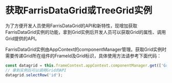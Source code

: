 # 获取FarrisDataGrid或TreeGrid实例

为了方便开发人员使用FarrisDataGrid的API和新特性，现增加获取FarrisDataGrid实例的功能，拿到Grid实例后开发人员可以获取Grid的属性、调用Grid提供的API。

FarrisDataGrid实例由AppContext的componentManager管理。获取Grid实例时需要传递Grid所在组件的FrameId及Grid标识，具体使用方法请参考下面代码：

```typescript
const datagrid = this.frameContext.appContext.componentManager.get(['Grid所在组件的FrameId','dataGrid标识']);
// 拿到实例后可以调用Grid的API
datagrid.selectRow('id');
```

